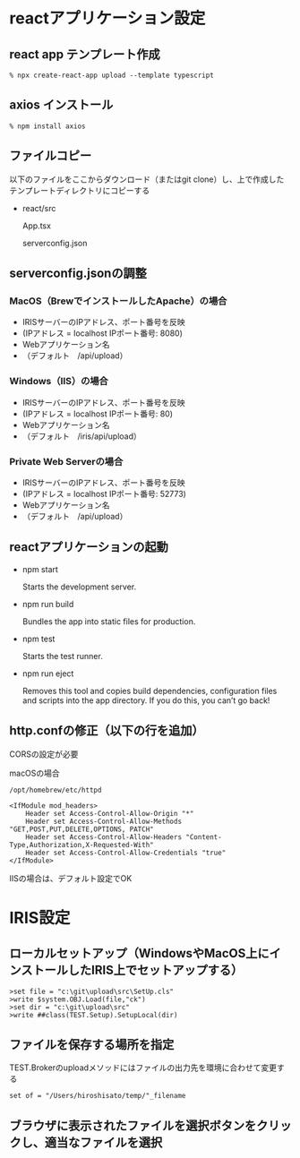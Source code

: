 # reactアプリケーション設定

## react app テンプレート作成

```% npx create-react-app upload --template typescript```

## axios インストール

```% npm install axios```

## ファイルコピー

以下のファイルをここからダウンロード（またはgit clone）し、上で作成したテンプレートディレクトリにコピーする

- react/src

  App.tsx

  serverconfig.json
   
## serverconfig.jsonの調整

### MacOS（BrewでインストールしたApache）の場合

 - IRISサーバーのIPアドレス、ポート番号を反映
 - (IPアドレス = localhost IPポート番号: 8080)
 - Webアプリケーション名
 - （デフォルト　/api/upload）

### Windows（IIS）の場合

 - IRISサーバーのIPアドレス、ポート番号を反映
 - (IPアドレス = localhost IPポート番号: 80)
 - Webアプリケーション名
 - （デフォルト　/iris/api/upload）

### Private Web Serverの場合

 - IRISサーバーのIPアドレス、ポート番号を反映
 - (IPアドレス = localhost IPポート番号: 52773)
 - Webアプリケーション名
 - （デフォルト　/api/upload）

## reactアプリケーションの起動

- npm start

    Starts the development server.

- npm run build

    Bundles the app into static files for production.

- npm test

    Starts the test runner.

- npm run eject

    Removes this tool and copies build dependencies, configuration files
    and scripts into the app directory. If you do this, you can’t go back!

## http.confの修正（以下の行を追加）

CORSの設定が必要

macOSの場合

```
/opt/homebrew/etc/httpd
```

```
<IfModule mod_headers>
    Header set Access-Control-Allow-Origin "*"
    Header set Access-Control-Allow-Methods "GET,POST,PUT,DELETE,OPTIONS, PATCH"
    Header set Access-Control-Allow-Headers "Content-Type,Authorization,X-Requested-With"
    Header set Access-Control-Allow-Credentials "true"
</IfModule>
```

IISの場合は、デフォルト設定でOK

# IRIS設定


## ローカルセットアップ（WindowsやMacOS上にインストールしたIRIS上でセットアップする）

```
>set file = "c:\git\upload\src\SetUp.cls"
>write $system.OBJ.Load(file,"ck")
>set dir = "c:\git\upload\src"
>write ##class(TEST.Setup).SetupLocal(dir)
```

## ファイルを保存する場所を指定

TEST.Brokerのuploadメソッドにはファイルの出力先を環境に合わせて変更する

`set of = "/Users/hiroshisato/temp/"_filename`
## ブラウザに表示されたファイルを選択ボタンをクリックし、適当なファイルを選択
